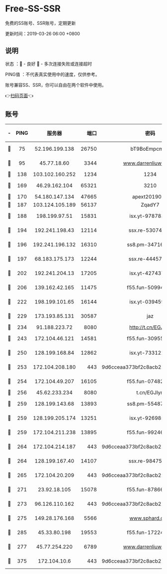 # Free-SS-SSR

免费的SS账号、SSR账号，定期更新

更新时间：2019-03-26 06:00 +0800

## 说明

状态     ：🙂 - 良好 🙁 - 多次连接失败或连接超时

PING值   ：不代表真实使用中的速度，仅供参考。

账号兼容SS、SSR，你可以自由在两个软件中使用。

👉[扫码页面](https://liesauer.github.io/Free-SS-SSR/)👈

## 账号

|-|PING|服务器|端口|密码|加密方式|区域|
|:----:|:----:|:-----:|-----:|:----:|:----:|:----:|
|🙂|75|52.196.199.138|26750|bT9BoEmpcmP7|aes-256-cfb|JP|
|🙂|95|45.77.18.60|3344|www.darrenliuwei.com|aes-256-cfb|JP|
|🙂|138|103.102.160.252|1234|1234|rc4-md5|JP|
|🙂|169|46.29.162.104|65321|3210|aes-256-ctr|RU|
|🙂|170|54.180.147.134|47665|apext2019001|chacha20|KR|
|🙂|187|103.124.105.189|56137|ZqadY7|chacha20|CN|
|🙂|188|198.199.97.51|15831|isx.yt-97878355|aes-256-cfb|US|
|🙂|194|192.241.198.43|12114|ssx.re-53074650|aes-256-cfb|US|
|🙂|196|192.241.196.132|16310|ss8.pm-34716265|aes-256-cfb|US|
|🙂|197|68.183.175.173|12244|ssx.re-44457253|aes-256-cfb|US|
|🙂|202|192.241.204.13|17205|isx.yt-42743727|aes-256-cfb|US|
|🙂|206|139.162.42.165|11475|f55.fun-50994506|aes-256-cfb|SG|
|🙂|222|198.199.101.65|16144|isx.yt-03945929|aes-256-cfb|US|
|🙂|229|173.193.85.131|30587|jaz|aes-256-cfb|US|
|🙂|234|91.188.223.72|8080|http://t.cn/EGJIyrl|rc4-md5|RU|
|🙂|243|172.104.46.121|14581|f55.fun-30955326|aes-256-cfb|SG|
|🙂|250|128.199.168.84|12862|isx.yt-73312221|aes-256-cfb|SG|
|🙂|253|172.104.208.180|443|9d6cceaa373bf2c8acb22e60b6a58be6|aes-256-cfb|US|
|🙂|254|172.104.49.207|16105|f55.fun-07482926|aes-256-cfb|SG|
|🙂|256|45.62.233.234|8080|t.cn/EGJIyrl|rc4-md5|CA|
|🙂|259|128.199.143.68|13893|ss8.pm-55487528|aes-256-cfb|SG|
|🙂|259|128.199.205.174|13251|isx.yt-92698565|aes-256-cfb|SG|
|🙂|259|172.104.211.238|13895|f55.fun-99246337|aes-256-cfb|US|
|🙂|264|172.104.214.187|443|9d6cceaa373bf2c8acb22e60b6a58be6|aes-256-cfb|US|
|🙂|264|128.199.167.40|14107|ssx.re-98475570|aes-256-cfb|SG|
|🙂|265|172.104.20.209|443|9d6cceaa373bf2c8acb22e60b6a58be6|aes-256-cfb|US|
|🙂|271|23.92.18.105|15078|f55.fun-87866035|aes-256-cfb|US|
|🙂|273|96.126.110.162|443|9d6cceaa373bf2c8acb22e60b6a58be6|aes-256-cfb|US|
|🙂|275|149.28.176.168|5566|www.sphard.com|aes-256-cfb|AU|
|🙂|285|45.33.80.198|19553|f55.fun-17224579|aes-256-cfb|US|
|🙂|277|45.77.254.220|6789|www.darrenliuwei.com|aes-256-cfb|SG|
|🙂|375|172.104.10.6|443|9d6cceaa373bf2c8acb22e60b6a58be6|aes-256-cfb|US|
